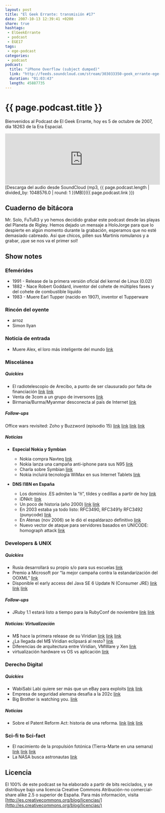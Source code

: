 ```yaml
---
layout: post
title: "El Geek Errante: transmisión #17"
date: 2007-10-13 12:39:41 +0200
share: true
hashtags:
 - ElGeekErrante
 - podcast
 - EGE17
tags:
 - ege-podcast
categories:
 - podcast
podcast:
  title: "iPhone Overflow (subject dumped)"
  link: "http://feeds.soundcloud.com/stream/303033350-geek_errante-ege-podcast-ep17.mp3"
  duration: "01:03:43"
  length: 45887735
---
```


# {{ page.podcast.title }}
Bienvenidos al Podcast de El Geek Errante, hoy es 5 de octubre de 2007, día 18263 de la Era Espacial.

<iframe width="100%" height="166" scrolling="no" frameborder="no" src="https://w.soundcloud.com/player/?url=https%3A//api.soundcloud.com/tracks/303033350&amp;color=ff5500&amp;auto_play=false&amp;hide_related=false&amp;show_comments=true&amp;show_user=true&amp;show_reposts=false"></iframe>
[Descarga del audio desde SoundCloud (mp3, {{ page.podcast.length | divided_by: 1048576.0 | round: 1 }}MB)]({{ page.podcast.link }})

## Cuaderno de bitácora
Mr. Solo, FuTuR3 y yo hemos decidido grabar este podcast desde las playas del Planeta de Rigley. Hemos dejado un mensaje a HoloJorge para que lo despierte en algún momento durante la grabación, esperamos que no esté demasiado cabreado. Así que chicos, pillen sus Martinis romulanos y a grabar, ¡que se nos va el primer sol!

## Show notes

### Efemérides
- 1991 - Release de la primera versión oficial del kernel de Linux (0.02)
- 1882 - Nace Robert Goddard, inventor del cohete de múltiples fases y del cohete de combustible líquido
- 1983 - Muere Earl Tupper (nacido en 1907), inventor el Tupperware

### Rincón del oyente
- arroz
- Simon Ilyan

### Noticia de entrada
- Muere Alex, el loro más inteligente del mundo [link](https://en.wikipedia.org/wiki/Alex_%28parrot%29)

### Miscelánea

##### Quickies
- El radiotelescopio de Arecibo, a punto de ser clausurado por falta de financiación [link](http://www.washingtonpost.com/wp-dyn/content/article/2007/09/08/AR2007090801654.html) [link](http://web.archive.org/web/20071114223233/http://usinfo.state.gov/xarchives/display.html?p=washfile-spanish&y=2007&m=February&x=20070207131628liameruoy0.9554407)
- Venta de 3com a un grupo de inversores [link](http://web.archive.org/web/20080117214924/http://www.physorg.com/news110255858.html)
- Birmania/Burma/Myanmar desconecta al país de Internet [link](http://web.archive.org/web/20071030055650/http://elgeekerrante.com/free-burma/)

##### Follow-ups
Office wars revisited: Zoho y Buzzword (episodio 15) [link](http://arstechnica.com/business/2007/10/office-live-workspace-a-free-250mb-sharepoint-lite-for-everyone/) [link](http://tecnologia.elpais.com/tecnologia/2007/10/01/actualidad/1191227281_850215.html) [link](http://www.error500.net/microsoft-adobe-google-docs/) [link](ttp://mashable.com/2007/07/04/buzzword/#MH1Jeo0FGkqd)

##### Noticias
- **Especial Nokia y Symbian**
    - Nokia compra Navteq [link](https://techcrunch.com/2007/10/01/nokia-maps/)
    - Nokia lanza una campaña anti-iphone para sus N95 [link](https://www.engadget.com/2007/10/01/nokia-unlocks-anti-apple-campaign/)
    - Charla sobre Symbian [link](https://en.wikipedia.org/wiki/Symbian)
    - Nokia incluirá tecnología WiMax en sus Internet Tablets [link](http://www.pcworld.com/article/137745/article.html)

- **DNS I18N en España**
    - Los dominios .ES admiten la “ñ”, tildes y cedillas a partir de hoy [link](http://tecnologia.elpais.com/tecnologia/2007/10/01/actualidad/1191227282_850215.html)
    - iDNkit: [link](https://www.nic.ad.jp/ja/idn/idnkit/download/index.html)
    - Un poco de historia (año 2000) [link](http://web.archive.org/web/20071030060453/http://www.ops.ietf.org/lists/idn/idn.2000/msg01043.html) [link](https://slashdot.org/story/00/06/14/2315231/new-tlds-on-the-way-from-icann)
    - En 2003 estaba ya todo listo: RFC3490, RFC3491y RFC3492 (punycode) [link](http://web.archive.org/web/20071216105751/http://www.icann.org/announcements/announcement-31oct03.htm)
    - En Atenas (nov 2006) se le dió el espaldarazo definitivo [link](http://web.archive.org/web/20080202225138/http://www.icann.org/announcements/announcement-02nov06.htm)
    - Nuevo vector de ataque para servidores basados en UNICODE: homograph attack [link](https://en.wikipedia.org/wiki/IDN_homograph_attack)

### Developers & UNIX

##### Quickies
- Rusia desarrollará su propio s/o para sus escuelas [link](http://web.archive.org/web/20071116035154/http://www.techtear.com/2007/09/18/rusia-instalara-su-propio-sistema-operativo-en-sus-escuelas/)
- Premio a Microsoft por “la mejor campaña contra la estandarización del OOXML” [link](http://web.archive.org/web/20071113175200/http://up3n.wordpress.com/2007/10/02/los-de-la-ffii-son-unos-cachondos/)
- Disponible el early access del Java SE 6 Update N (Consumer JRE) [link](http://web.archive.org/web/20071201003034/http://theanuradha.blogspot.com/2007/10/java-se-6-update-n-consumer-jre.html) [link](http://web.archive.org/web/20071011145833/http://blogs.sun.com/alexismp/entry/6un_le_nouveau_petit_nom) [link](http://web.archive.org/web/20071013160725/http://cld.blog-city.com/consumer_jre_is_here__early_access_available.htm)

##### Follow-ups
- JRuby 1.1 estará listo a tiempo para la RubyConf de noviembre [link](https://www.reddit.com/r/programming/comments/2ujtl/jruby_compiler_finished/) [link](http://headius.blogspot.com.es/2007/07/understanding-jvm-jit-and-helping-it.html)

##### Noticias: Virtualización
- M$ hace la primera release de su Viridian [link](http://web.archive.org/web/20071116154021/http://it20.info/blogs/main/archive/2007/09/30/55.aspx) [link](https://en.wikipedia.org/wiki/X86_virtualization) [link](https://en.wikipedia.org/wiki/Hyper-V)
- ¿La llegada del M$ Viridian eclipsará al resto? [link](http://web.archive.org/web/20071015223049/http://it20.info/blogs/main/archive/2007/04/15/7.aspx)
- Diferencias de arquitectura entre Viridian, VMWare y Xen [link](http://web.archive.org/web/20071111065649/http://it20.info/blogs/main/archive/2007/06/17/25.aspx)
- virtualización hardware vs OS vs aplicación [link](http://web.archive.org/web/20071015223042/http://it20.info/blogs/main/archive/2007/03/27/5.aspx)

### Derecho Digital

##### Quickies
- WabiSabi Labi quiere ser más que un eBay para exploits [link](http://web.archive.org/web/20071025060212/http://news.yahoo.com/s/pcworld/20070925/tc_pcworld/137644) [link](http://windowsitpro.com/security/wabisabilabi-really-bad-idea)
- Empresa de seguridad alemana desafia a la 202c [link](http://www.schneier.com/blog/archives/2007/08/new_german_hack.html)
- Big Brother is watching you. [link](http://www.theregister.co.uk/2007/10/03/ripa-decryption_keys_power/)

##### Noticias
- Sobre el Patent Reform Act: historia de una reforma. [link](http://arstechnica.com/tech-policy/2007/09/patent-reform-act-heads-to-senate-faces-opposition/) [link](http://arstechnica.com/tech-policy/2007/09/patent-reform-act-close-to-vote-google-and-others-weigh-in-on-changes/) [link](http://www.reuters.com/article/us-patents-congress-idUSN0722052620070907)

### Sci-fi to Sci-fact
- El nacimiento de la propulsión fotónica (Tierra-Marte en una semana) [link](https://science.slashdot.org/story/07/09/13/2328233/photonic-laser-thruster-promises-earth-to-mars-in-a-week) [link](http://www.eetimes.com/document.asp?doc_id=1167027) [link](http://web.archive.org/web/20071104131154/http://www.baeinstitute.com/pr1.html)
- La NASA busca astronautas [link](https://science.slashdot.org/story/07/09/19/1223213/your-chance-to-be-an-astronaut)

## Licencia
El 100% de este podcast se ha elaborado a partir de bits reciclados, y se distribuye bajo una licencia Creative Commons Atribución-no comercial-share alike 2.5 o superior de España. Para más información, visita [http://es.creativecommons.org/blog/licencias/](http://es.creativecommons.org/blog/licencias/)

